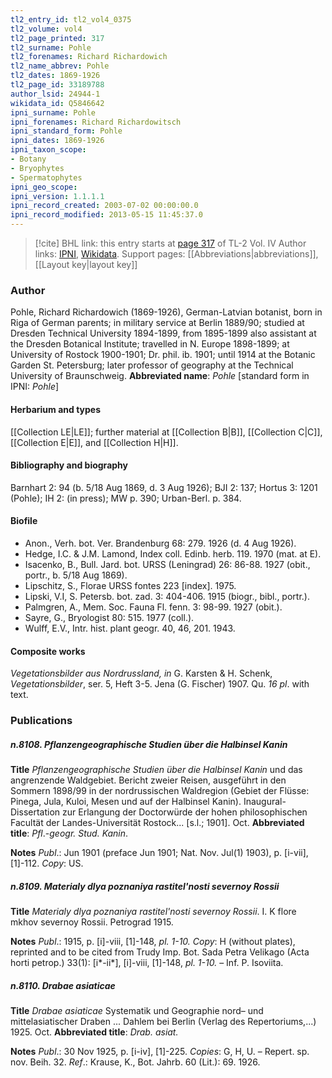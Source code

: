 ```yaml
---
tl2_entry_id: tl2_vol4_0375
tl2_volume: vol4
tl2_page_printed: 317
tl2_surname: Pohle
tl2_forenames: Richard Richardowich
tl2_name_abbrev: Pohle
tl2_dates: 1869-1926
tl2_page_id: 33189788
author_lsid: 24944-1
wikidata_id: Q5846642
ipni_surname: Pohle
ipni_forenames: Richard Richardowitsch
ipni_standard_form: Pohle
ipni_dates: 1869-1926
ipni_taxon_scope: 
- Botany
- Bryophytes
- Spermatophytes
ipni_geo_scope: 
ipni_version: 1.1.1.1
ipni_record_created: 2003-07-02 00:00:00.0
ipni_record_modified: 2013-05-15 11:45:37.0
---
```


> [!cite] BHL link: this entry starts at [page 317](https://www.biodiversitylibrary.org/page/33189788) of TL-2 Vol. IV
> Author links: [IPNI](https://www.ipni.org/a/24944-1), [Wikidata](https://www.wikidata.org/wiki/Q5846642). Support pages: [[Abbreviations|abbreviations]], [[Layout key|layout key]]

### Author

Pohle, Richard Richardowich (1869-1926), German-Latvian botanist, born in Riga of German parents; in military service at Berlin 1889/90; studied at Dresden Technical University 1894-1899, from 1895-1899 also assistant at the Dresden Botanical Institute; travelled in N. Europe 1898-1899; at University of Rostock 1900-1901; Dr. phil. ib. 1901; until 1914 at the Botanic Garden St. Petersburg; later professor of geography at the Technical University of Braunschweig. 
**Abbreviated name**: *Pohle* \[standard form in IPNI: *Pohle*\]

#### Herbarium and types

[[Collection LE|LE]]; further material at [[Collection B|B]], [[Collection C|C]], [[Collection E|E]], and [[Collection H|H]].

#### Bibliography and biography

Barnhart 2: 94 (b. 5/18 Aug 1869, d. 3 Aug 1926); BJI 2: 137; Hortus 3: 1201 (Pohle); IH 2: (in press); MW p. 390; Urban-Berl. p. 384.

#### Biofile

- Anon., Verh. bot. Ver. Brandenburg 68: 279. 1926 (d. 4 Aug 1926).
- Hedge, I.C. & J.M. Lamond, Index coll. Edinb. herb. 119. 1970 (mat. at E).
- Isacenko, B., Bull. Jard. bot. URSS (Leningrad) 26: 86-88. 1927 (obit., portr., b. 5/18 Aug 1869).
- Lipschitz, S., Florae URSS fontes 223 \[index\]. 1975.
- Lipski, V.I, S. Petersb. bot. zad. 3: 404-406. 1915 (biogr., bibl., portr.).
- Palmgren, A., Mem. Soc. Fauna Fl. fenn. 3: 98-99. 1927 (obit.).
- Sayre, G., Bryologist 80: 515. 1977 (coll.).
- Wulff, E.V., Intr. hist. plant geogr. 40, 46, 201. 1943.

#### Composite works

*Vegetationsbilder aus Nordrussland, in* G. Karsten & H. Schenk, *Vegetationsbilder*, ser. 5, Heft 3-5. Jena (G. Fischer) 1907. Qu. *16 pl*. with text.

### Publications

##### n.8108. Pflanzengeographische Studien über die Halbinsel Kanin

**Title**
*Pflanzengeographische Studien über die Halbinsel Kanin* und das angrenzende Waldgebiet. Bericht zweier Reisen, ausgeführt in den Sommern 1898/99 in der nordrussischen Waldregion (Gebiet der Flüsse: Pinega, Jula, Kuloi, Mesen und auf der Halbinsel Kanin). Inaugural-Dissertation zur Erlangung der Doctorwürde der hohen philosophischen Facultät der Landes-Universität Rostock... \[s.l.; 1901\]. Oct.
**Abbreviated title**: *Pfl*.-*geogr. Stud. Kanin*.

**Notes**
*Publ*.: Jun 1901 (preface Jun 1901; Nat. Nov. Jul(1) 1903), p. \[i-vii\], \[1\]-112. *Copy*: US.

##### n.8109. Materialy dlya poznaniya rastitel'nosti severnoy Rossii

**Title**
*Materialy dlya poznaniya rastitel'nosti severnoy Rossii*. I. K flore mkhov severnoy Rossii. Petrograd 1915.

**Notes**
*Publ*.: 1915, p. \[i\]-viii, \[1\]-148, *pl. 1-10. Copy*: H (without plates), reprinted and to be cited from Trudy Imp. Bot. Sada Petra Velikago (Acta horti petrop.) 33(1): \[i\*-ii\*\], \[i\]-viii, \[1\]-148, *pl. 1-10.* – Inf. P. Isoviita.

##### n.8110. Drabae asiaticae

**Title**
*Drabae asiaticae* Systematik und Geographie nord– und mittelasiatischer Draben ... Dahlem bei Berlin (Verlag des Repertoriums,...) 1925. Oct.
**Abbreviated title**: *Drab. asiat.*

**Notes**
*Publ*.: 30 Nov 1925, p. \[i-iv\], \[1\]-225. *Copies*: G, H, U. – Repert. sp. nov. Beih. 32.
*Ref*.: Krause, K., Bot. Jahrb. 60 (Lit.): 69. 1926.

